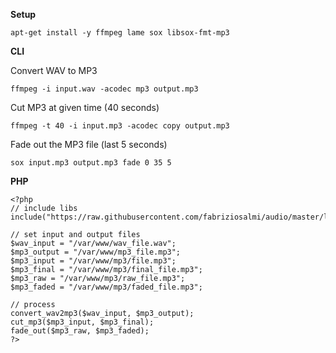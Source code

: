 **Setup**

`apt-get install -y ffmpeg lame sox libsox-fmt-mp3`

**CLI**

Convert WAV to MP3

`ffmpeg -i input.wav -acodec mp3 output.mp3`

Cut MP3 at given time (40 seconds)

`ffmpeg -t 40 -i input.mp3 -acodec copy output.mp3`

Fade out the MP3 file (last 5 seconds)

`sox input.mp3 output.mp3 fade 0 35 5`

**PHP**

```
<?php
// include libs
include("https://raw.githubusercontent.com/fabriziosalmi/audio/master/libs.php");

// set input and output files
$wav_input = "/var/www/wav_file.wav";
$mp3_output = "/var/www/mp3_file.mp3";
$mp3_input = "/var/www/mp3/file.mp3";
$mp3_final = "/var/www/mp3/final_file.mp3";
$mp3_raw = "/var/www/mp3/raw_file.mp3";
$mp3_faded = "/var/www/mp3/faded_file.mp3";

// process
convert_wav2mp3($wav_input, $mp3_output);
cut_mp3($mp3_input, $mp3_final);
fade_out($mp3_raw, $mp3_faded);
?>
```
